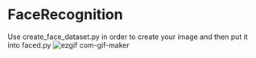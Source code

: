 # FaceRecognition

Use create_face_dataset.py in order to create your image and then put it into faced.py
![ezgif com-gif-maker](https://user-images.githubusercontent.com/46795837/123072525-afe81380-d426-11eb-9553-803ac78b2e33.gif)
